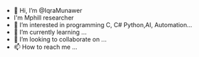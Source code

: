 - 👋 Hi, I’m @IqraMunawer
- I'm Mphill researcher
- 👀 I’m interested in programming C, C# Python,AI, Automation...
- 🌱 I’m currently learning ...
- 💞️ I’m looking to collaborate on ...
- 📫 How to reach me ...

<!---
IqraMunawer/IqraMunawer is a ✨ special ✨ repository because its `README.md` (this file) appears on your GitHub profile.
You can click the Preview link to take a look at your changes.
--->
